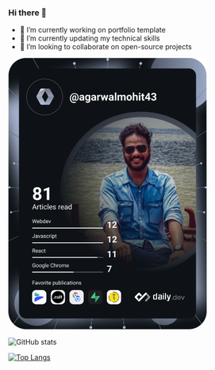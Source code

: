 ### Hi there 👋

<!--
**agarwalmohit43/agarwalmohit43** is a ✨ _special_ ✨ repository because its `README.md` (this file) appears on your GitHub profile.

Here are some ideas to get you started:
-->
- 🔭 I’m currently working on portfolio template
- 🌱 I’m currently updating my technical skills
- 👯 I’m looking to collaborate on open-source projects
<!--- 🤔 I’m looking for help with ... 
- 💬 Ask me about ...
- 📫 How to reach me: ...
- 😄 Pronouns: ...
- ⚡ Fun fact: ...  -->

<!--<a href="https://app.daily.dev/agarwalmohit43"><img src="https://api.daily.dev/devcards/9f1592edee1e4197b440ffae2e9b390f.png?r=j5e" width="400" alt="Mohit Kumar's Dev Card"/></a>-->


<a href="https://app.daily.dev/DailyDevTips"><img src="https://github.com/agarwalmohit43/agarwalmohit43/blob/main/devcard.svg" width="400" alt="Mohit Kumar's Dev Card"/></a>


![GitHub stats](https://github-readme-stats.vercel.app/api?username=agarwalmohit43&show_icons=true&theme=onedark)

[![Top Langs](https://github-readme-stats.vercel.app/api/top-langs/?username=agarwalmohit43&layout=compact)](https://github.com/anuraghazra/github-readme-stats)
